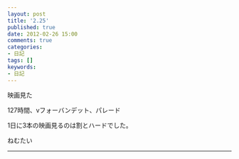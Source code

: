 ```yaml
---
layout: post
title: '2.25'
published: true
date: 2012-02-26 15:00
comments: true
categories:
- 日記
tags: []
keywords:
- 日記
---
```

映画見た

127時間、vフォーバンデット、パレード

1日に3本の映画見るのは割とハードでした。

ねむたい

---

